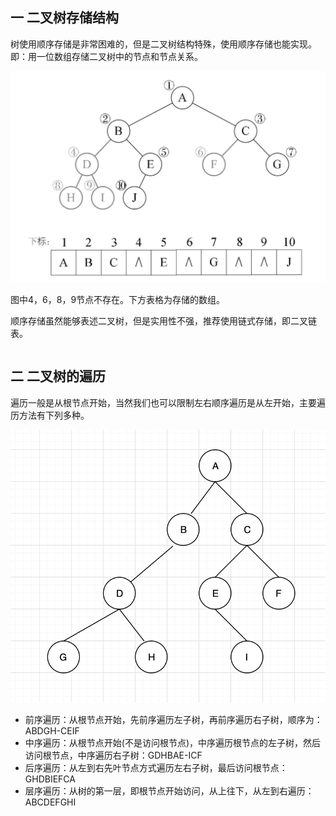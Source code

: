 ## 一 二叉树存储结构

树使用顺序存储是非常困难的，但是二叉树结构特殊，使用顺序存储也能实现。即：用一位数组存储二叉树中的节点和节点关系。  

![](../images/structure/binarytree-5.png)

图中4，6，8，9节点不存在。下方表格为存储的数组。 


顺序存储虽然能够表述二叉树，但是实用性不强，推荐使用链式存储，即二叉链表。

```go

```

## 二 二叉树的遍历

遍历一般是从根节点开始，当然我们也可以限制左右顺序遍历是从左开始，主要遍历方法有下列多种。  

![](../images/structure/binarytree-6.png) 

- 前序遍历：从根节点开始，先前序遍历左子树，再前序遍历右子树，顺序为：ABDGH-CEIF
- 中序遍历：从根节点开始(不是访问根节点)，中序遍历根节点的左子树，然后访问根节点，中序遍历右子树：GDHBAE-ICF
- 后序遍历：从左到右先叶节点方式遍历左右子树，最后访问根节点：GHDBIEFCA
- 层序遍历：从树的第一层，即根节点开始访问，从上往下，从左到右遍历：ABCDEFGHI


